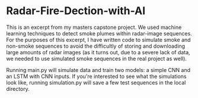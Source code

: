 # Radar-Fire-Dection-with-AI
This is an excerpt from my masters capstone project. We used machine learning techniques to detect smoke plumes within radar-image sequences. For the purposes of this excerpt, I have written code to simulate smoke and non-smoke sequences to avoid the difficultly of storing and downloading large amounts of radar images (as it turns out, due to a severe lack of data, we needed to use simulated smoke sequences in the real project as well).

Running main.py will simulate data and train two models: a simple CNN and an LSTM with CNN inputs. If you're interested to see what the simulations look like, running simulation.py will save a few test sequences in the local directory.
